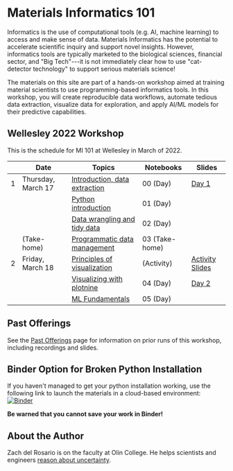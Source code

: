 # Materials Informatics 101

Informatics is the use of computational tools (e.g. AI, machine learning) to access and make sense of data. Materials Informatics has the potential to accelerate scientific inquiry and support novel insights. However, informatics tools are typically marketed to the biological sciences, financial sector, and "Big Tech"---it is not immediately clear how to use "cat-detector technology" to support serious materials science!

The materials on this site are part of a hands-on workshop aimed at training material scientists to use programming-based informatics tools. In this workshop, you will create reproducible data workflows, automate tedious data extraction, visualize data for exploration, and apply AI/ML models for their predictive capabilities.


## Wellesley 2022 Workshop

This is the schedule for MI 101 at Wellesley in March of 2022.

|   | Date               | Topics                                         | Notebooks      | Slides |
|---|--------------------|------------------------------------------------|----------------|--------|
| 1 | Thursday, March 17 | [Introduction, data extraction](00-extraction) | 00 (Day)       | [Day 1](https://docs.google.com/presentation/d/11FOD7EVf0_59XOMZ6arELrqicKkeJAps/edit?usp=sharing&ouid=110386251748498665069&rtpof=true&sd=true) |
|   |                    | [Python introduction](01-python)               | 01 (Day)       |        |
|   |                    | [Data wrangling and tidy data](02-tidy)        | 02 (Day)       |        |
|   | (Take-home)        | [Programmatic data management](03-data)        | 03 (Take-home) |        |
| 2 | Friday, March 18   | [Principles of visualization](day3-vis)        | (Activity)     | [Activity Slides](https://docs.google.com/presentation/d/1U1AdnBZdMBlL-VgQFAS3hM15gVgo2zYW/edit?usp=sharing&ouid=110386251748498665069&rtpof=true&sd=true) |
|   |                    | [Visualizing with plotnine](04-vis)            | 04 (Day)       | [Day 2](https://docs.google.com/presentation/d/1bSDZpdv1gH9a_IMPtSKbGSFyPFuDmwgh/edit?usp=sharing&ouid=110386251748498665069&rtpof=true&sd=true) |
|   |                    | [ML Fundamentals](05-ml)                       | 05 (Day)       |        |


## Past Offerings

See the [Past Offerings](past) page for information on prior runs of this workshop, including recordings and slides.


## Binder Option for Broken Python Installation

If you haven't managed to get your python installation working, use the following link to launch the materials in a cloud-based environment: [![Binder](https://mybinder.org/badge_logo.svg)](https://mybinder.org/v2/gh/zdelrosario/mi101/build)

**Be warned that you cannot save your work in Binder!**


## About the Author

Zach del Rosario is on the faculty at Olin College. He helps scientists and engineers [reason about uncertainty](https://www.zdelrosario.com/).
